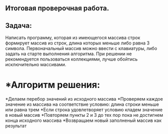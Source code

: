 ## Итоговая проверочная работа.
## Задача:
Написать программу, которая из имеющегося массива строк формирует массив из строк, длина которых меньше либо равна 3 символа. Первоначальный массив можно ввести с клавиатуры, либо задать на старте выполнения алгоритма. При решении не рекомендуется пользоваться коллекциями, лучше обойтись исключительно массивами.

# *Алгоритм решения:
*Делаем перебор значений из исходного массива
*Проверяем каждое значение из массива на соответствие условию: длина строки меньше или равна трем
*Если строка удовлетворяет условию кладем значение в новый массив
*Повторяем пункты 2 и 3 до тех пор пока не достигнем конца исходного массива
*Возвращаем новый заполненый массив как результат
